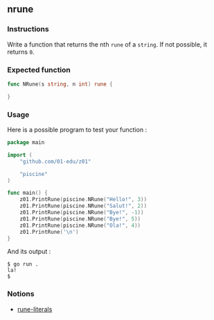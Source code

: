 ## nrune

### Instructions

Write a function that returns the nth `rune` of a `string`. If not possible, it returns `0`.

### Expected function

```go
func NRune(s string, n int) rune {

}
```

### Usage

Here is a possible program to test your function :

```go
package main

import (
	"github.com/01-edu/z01"

	"piscine"
)

func main() {
	z01.PrintRune(piscine.NRune("Hello!", 3))
	z01.PrintRune(piscine.NRune("Salut!", 2))
	z01.PrintRune(piscine.NRune("Bye!", -1))
	z01.PrintRune(piscine.NRune("Bye!", 5))
	z01.PrintRune(piscine.NRune("Ola!", 4))
	z01.PrintRune('\n')
}
```

And its output :

```console
$ go run .
la!
$
```

### Notions

- [rune-literals](https://golang.org/ref/spec#Rune_literals)